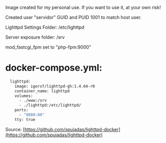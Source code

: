 Image created for my personal use.
If you want to use it, at your own risk!

Created user "servidor" GUID and PUID 1001 to match host user.

Lighttpd Settings Folder: /etc/lighttpd

Server exposure folder: /srv

mod_fastcgi_fpm set to "php-fpm:9000"



# docker-compose.yml:
```sh
  lighttpd:
    image: igorsf/lighttpd-gh:1.4.64-r0
    container_name: lighttpd
    volumes:
      - ./www:/srv
      - ./lighttpd:/etc/lighttpd/
    ports:
      - "8080:80"
    tty: true
```


Source: [https://github.com/spujadas/lighttpd-docker](https://github.com/spujadas/lighttpd-docker)
